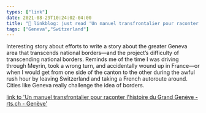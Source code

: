 ```yaml
---
types: ["link"]
date: 2021-08-29T10:24:02-04:00
title: "🔗 linkblog: just read 'Un manuel transfrontalier pour raconter l'histoire du Grand Genève - rts.ch - Genève'"
tags: ["Geneva","Switzerland"]
---
```

Interesting story about efforts to write a story about the greater Geneva area that transcends national borders—and the project’s difficulty of transcending national borders. Reminds me of the time I was driving through Meyrin, took a wrong turn, and accidentally wound up in France—or when I would get from one side of the canton to the other during the awful rush hour by leaving Switzerland and taking a French autoroute around. Cities like Geneva really challenge the idea of borders.
 
[link to 'Un manuel transfrontalier pour raconter l'histoire du Grand Genève - rts.ch - Genève'](https://www.rts.ch/info/regions/geneve/12446682-un-manuel-transfrontalier-pour-raconter-l-histoire-du-grand-geneve.html?rts_source=rss_t)
